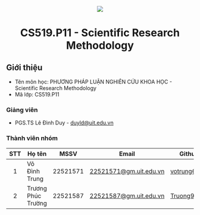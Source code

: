 <p align="center">
  <a href="https://www.uit.edu.vn/"><img src="https://www.uit.edu.vn/sites/vi/files/banner.png"></a>
<h1 align="center"><b>CS519.P11 - Scientific Research Methodology</b></h1>

## Giới thiệu
* Tên môn học: PHƯƠNG PHÁP LUẬN NGHIÊN CỨU KHOA HỌC - Scientific Research Methodology
* Mã lớp: CS519.P11

### Giảng viên
* PGS.TS Lê Đình Duy - duyld@uit.edu.vn

### Thành viên nhóm

| STT | Họ tên | MSSV | Email | Github |
| :---: | --- | --- | --- | --- |
| 1 | Võ Đình Trung | 22521571 | 22521571@gm.uit.edu.vn | [votrung654](https://github.com/votrung654) |
| 2 | Trương Phúc Trường | 22521587 | 22521587@gm.uit.edu.vn | [Truong99zvc](https://github.com/Truong99zvc) |
